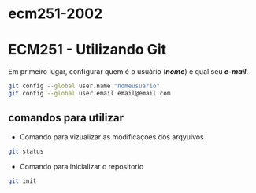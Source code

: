 # ecm251-2002
# ECM251 - Utilizando Git

Em primeiro lugar, configurar quem é o usuário (***nome***) e qual seu ***e-mail***.

```bash
git config --global user.name "nomeusuario"
git config --global user.email email@email.com
```

## comandos para utilizar

- Comando para vizualizar as modificaçoes dos arqyuivos

```bash
git status
```

- Comando para inicializar o repositorio

```bash
git init
```
